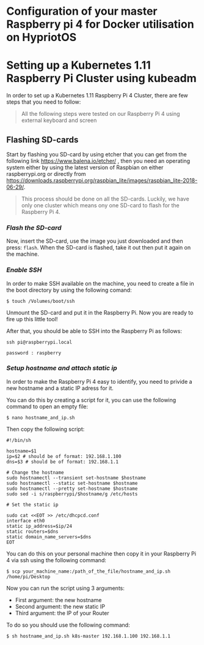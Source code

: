 # Configuration of your master Raspberry pi 4 for Docker utilisation on HypriotOS
# Setting up a Kubernetes 1.11 Raspberry Pi Cluster using kubeadm

In order to set up a Kubernetes 1.11 Raspberry Pi 4 Cluster, there are few steps that you need to follow:
> All the following steps were tested on our Raspberry Pi 4 using external keyboard and screen

## Flashing SD-cards
Start by flashing you SD-card by using etcher that you can get from the following link https://www.balena.io/etcher/ , then you need an operating system either by using the latest version of Raspbian on either raspberrypi.org or directly from https://downloads.raspberrypi.org/raspbian_lite/images/raspbian_lite-2018-06-29/.
> This process should be done on all the SD-cards. Luckily, we have only one cluster which means ony one SD-card to flash for the Raspberry Pi 4.

### *Flash the SD-card*
Now, insert the SD-card, use the image you just downloaded and then press: `flash`.
When the SD-card is flashed, take it out then put it again on the machine.

### *Enable SSH*
In order to make SSH available on the machine, you need to create a file in the boot directory by using the following comand:

`$ touch /Volumes/boot/ssh`

Unmount the SD-card and put it in the Raspberry Pi. Now you are ready to fire up this little tool!

After that, you should be able to SSH into the Raspberry Pi as follows:

`ssh pi@raspberrypi.local`  

`password : raspberry`

### *Setup hostname and attach static ip*
In order to make the Raspberry Pi 4 easy to identify, you need to privide a new hostname and a static IP adress for it.

You can do this by creating a script for it, you can use the following command to open an empty file:

`$ nano hostname_and_ip.sh`

Then copy the following script:

```
#!/bin/sh

hostname=$1
ip=$2 # should be of format: 192.168.1.100
dns=$3 # should be of format: 192.168.1.1

# Change the hostname
sudo hostnamectl --transient set-hostname $hostname
sudo hostnamectl --static set-hostname $hostname
sudo hostnamectl --pretty set-hostname $hostname
sudo sed -i s/raspberrypi/$hostname/g /etc/hosts

# Set the static ip

sudo cat <<EOT >> /etc/dhcpcd.conf
interface eth0
static ip_address=$ip/24
static routers=$dns
static domain_name_servers=$dns
EOT
```

You can do this on your personal machine then copy it in your Raspberry Pi 4 via ssh using the following command:

`$ scp your_machine_name:/path_of_the_file/hostname_and_ip.sh /home/pi/Desktop`

Now you can run the script using 3 arguments:
- First argument: the new hostname
- Second argument: the new static IP
- Third argument: the IP of your Router

To do so you should use the following command:

`$ sh hostname_and_ip.sh k8s-master 192.168.1.100 192.168.1.1`


